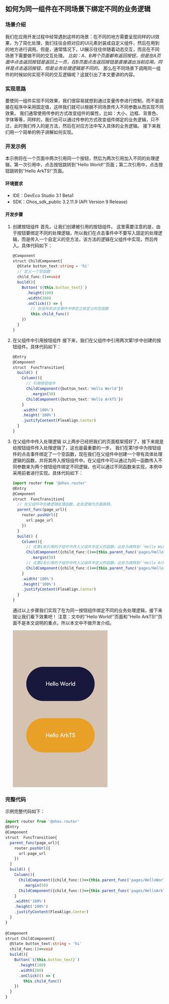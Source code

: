 ## 如何为同一组件在不同场景下绑定不同的业务逻辑

### 场景介绍
我们在应用开发过程中经常遇到这样的场景：在不同的地方需要呈现同样的UI效果，为了简化处理，我们往往会把对应的UI元素封装成自定义组件，然后在用到的地方进行调用。但是，通常情况下，UI展示往往伴随着动态交互，而且在不同场景下需要做不同的交互处理。
*比如：A、B两个页面都有返回按钮，但是在A页面中点击返回按钮是返回上一页，在B页面点击返回按钮是直接退出当前应用。同样是点击返回按钮，但是业务处理逻辑是不同的。*
那么在不同场景下调用同一组件的时候如何实现不同的交互逻辑呢？这就引出了本文要讲的内容。

### 实现思路
要使同一组件实现不同效果，我们很容易就想到通过变量传参进行控制，而不是直接在程序中采用固定值，这样我们就可以根据不同场景传入不同参数从而实现不同效果。
我们通常使用传参的方式改变组件的属性，比如：大小、边框、背景色、字体等等，同样的，我们也可以通过传参的方式改变组件绑定的业务逻辑，只不过，此时我们传入的是方法，然后在对应方法中写入具体的业务逻辑。
接下来我们用一个简单的例子讲解如何实现。

### 开发示例

本示例将在一个页面中两次引用同一个按钮，然后为两次引用加入不同的处理逻辑，第一次引用中，点击按钮跳转到‘’Hello World!’‘页面；第二次引用中，点击按钮跳转到’‘Hello ArkTS!’‘页面。

#### 环境要求
- IDE：DevEco Studio 3.1 Beta1
- SDK：Ohos_sdk_public 3.2.11.9 (API Version 9 Release)

#### 开发步骤
1. 创建按钮组件
    首先，让我们创建被引用的按钮组件。
    这里需要注意的是，由于按钮要绑定不同的处理逻辑，所以我们在点击事件中不要写入固定的处理逻辑，而是传入一个自定义的空方法，该方法的逻辑在父组件中实现，然后传入。具体代码如下：
    ```ts
    @Component
    struct ChildComponent{
      @State button_text:string = 'hi'
      // 定义一个空函数
      child_func:()=>void
      build(){
        Button(`${this.button_text}`)
          .height(100)
          .width(200)
          .onClick(() => {
            // 在组件的点击事件中绑定之前定义的空函数
            this.child_func()
        })
      }
    }
    ```

2. 在父组件中引用按钮组件
    接下来，我们在父组件中引用两次第1步中创建的按钮组件。具体代码如下：
    ```ts
    @Entry
    @Component
    struct  FuncTransition{
      build() {
        Column(){
          // 引用按钮组件
          ChildComponent({button_text:'Hello World'})
            .margin(50)
          ChildComponent({button_text:'Hello ArkTS'})
        }
        .width('100%')
        .height('100%')
        .justifyContent(FlexAlign.Center)
      }
    }
    ```

3. 在父组件中传入处理逻辑
    以上两步已经把我们的页面框架搭好了，接下来就是给按钮组件传入处理逻辑了，这也是最重要的一步。
    我们在第1步中为按钮组件的点击事件绑定了一个空函数，现在我们在父组件中创建一个带有具体处理逻辑的函数，并将其传入按钮组件中。在父组件中可以通过为同一函数传入不同参数来为两个按钮组件绑定不同逻辑，也可以通过不同函数来实现，本例中采用前者进行实现。具体代码如下：
    ```ts
    import router from '@ohos.router'
    @Entry
    @Component
    struct  FuncTransition{
      // 在父组件中创建逻辑处理函数，此处逻辑为页面跳转。
      parent_func(page_url){
        router.pushUrl({
          url:page_url
        })
      }
      build() {
        Column(){
          // 在第1处引用的子组件中传入父组件中定义的函数，此处为跳转到''Hello World!''页面
          ChildComponent({child_func:()=>{this.parent_func('pages/HelloWorld')},button_text:'Hello World'})
            .margin(50)
          // 在第2处引用的子组件中传入父组件中定义的函数，此处为跳转到''Hello ArkTS!''页面
          ChildComponent({child_func:()=>{this.parent_func('pages/HelloArkTS')},button_text:'Hello ArkTS'})
        }
        .width('100%')
        .height('100%')
        .justifyContent(FlexAlign.Center)
      }
    }
    ```

    通过以上步骤我们实现了在为同一按钮组件绑定不同的业务处理逻辑，接下来就让我们看下效果吧！
    注意：文中的‘’Hello World!’‘页面和’‘Hello ArkTS!’‘页面不是本文说明的重点，所以本文中不做开发介绍。

    ![相同子组件不同业务逻辑](figures/different-operations-one-component.gif)

### 完整代码
示例完整代码如下：
```ts
import router from '@ohos.router'
@Entry
@Component
struct  FuncTransition{
  parent_func(page_url){
    router.pushUrl({
      url:page_url
    })
  }
  build() {
    Column(){
      ChildComponent({child_func:()=>{this.parent_func('pages/HelloWorld')},button_text:'Hello World'})
        .margin(50)
      ChildComponent({child_func:()=>{this.parent_func('pages/HelloArkTS')},button_text:'Hello ArkTS'})
    }
    .width('100%')
    .height('100%')
    .justifyContent(FlexAlign.Center)
  }
}

@Component
struct ChildComponent{
  @State button_text:string = 'hi'
  child_func:()=>void
  build(){
    Button(`${this.button_text}`)
      .height(100)
      .width(200)
      .onClick(() => {
        this.child_func()
    })
  }
}
```